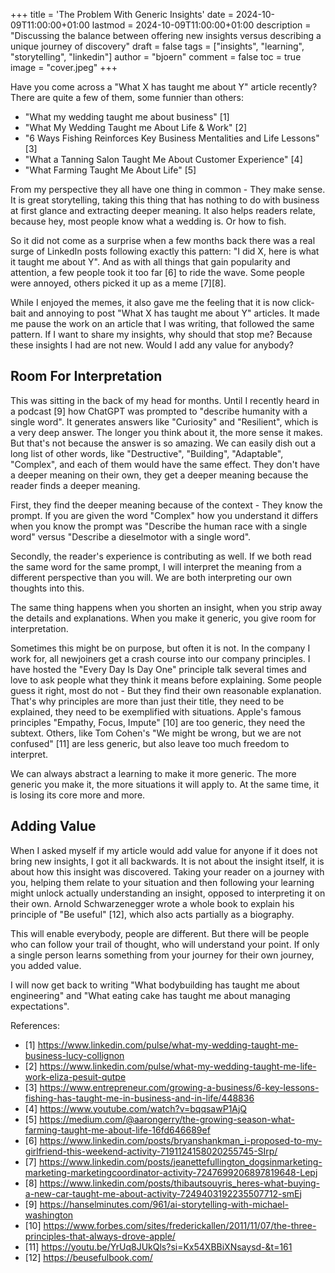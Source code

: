+++
title = 'The Problem With Generic Insights'
date = 2024-10-09T11:00:00+01:00
lastmod = 2024-10-09T11:00:00+01:00
description = "Discussing the balance between offering new insights versus describing a unique journey of discovery"
draft = false
tags = ["insights", "learning", "storytelling", "linkedin"]
author = "bjoern"
comment = false
toc = true
image = "cover.jpeg"
+++

Have you come across a "What X has taught me about Y" article recently?
There are quite a few of them, some funnier than others:
- "What my wedding taught me about business" [1]
- "What My Wedding Taught me About Life & Work" [2]
- "6 Ways Fishing Reinforces Key Business Mentalities and Life Lessons" [3]
- "What a Tanning Salon Taught Me About Customer Experience" [4]
- "What Farming Taught Me About Life" [5]

From my perspective they all have one thing in common - They make sense.
It is great storytelling, taking this thing that has nothing to do with business at first glance and extracting deeper meaning.
It also helps readers relate, because hey, most people know what a wedding is.
Or how to fish.

So it did not come as a surprise when a few months back there was a real surge of LinkedIn posts following exactly this pattern: "I did X, here is what it taught me about Y".
And as with all things that gain popularity and attention, a few people took it too far [6] to ride the wave.
Some people were annoyed, others picked it up as a meme [7][8].

While I enjoyed the memes, it also gave me the feeling that it is now click-bait and annoying to post "What X has taught me about Y" articles.
It made me pause the work on an article that I was writing, that followed the same pattern.
If I want to share my insights, why should that stop me?
Because these insights I had are not new.
Would I add any value for anybody?

## Room For Interpretation

This was sitting in the back of my head for months.
Until I recently heard in a podcast [9] how ChatGPT was prompted to "describe humanity with a single word".
It generates answers like "Curiosity" and "Resilient", which is a very deep answer.
The longer you think about it, the more sense it makes.
But that's not because the answer is so amazing.
We can easily dish out a long list of other words, like "Destructive", "Building", "Adaptable", "Complex", and each of them would have the same effect.
They don't have a deeper meaning on their own, they get a deeper meaning because the reader finds a deeper meaning.

First, they find the deeper meaning because of the context - They know the prompt.
If you are given the word "Complex" how you understand it differs when you know the prompt was "Describe the human race with a single word" versus "Describe a dieselmotor with a single word".

Secondly, the reader's experience is contributing as well.
If we both read the same word for the same prompt, I will interpret the meaning from a different perspective than you will.
We are both interpreting our own thoughts into this.

The same thing happens when you shorten an insight, when you strip away the details and explanations.
When you make it generic, you give room for interpretation.

Sometimes this might be on purpose, but often it is not.
In the company I work for, all newjoiners get a crash course into our company principles.
I have hosted the "Every Day Is Day One" principle talk several times and love to ask people what they think it means before explaining.
Some people guess it right, most do not - But they find their own reasonable explanation.
That's why principles are more than just their title, they need to be explained, they need to be exemplified with situations.
Apple's famous principles "Empathy, Focus, Impute" [10] are too generic, they need the subtext.
Others, like Tom Cohen's "We might be wrong, but we are not confused" [11] are less generic, but also leave too much freedom to interpret.

We can always abstract a learning to make it more generic.
The more generic you make it, the more situations it will apply to.
At the same time, it is losing its core more and more.

## Adding Value

When I asked myself if my article would add value for anyone if it does not bring new insights, I got it all backwards.
It is not about the insight itself, it is about how this insight was discovered.
Taking your reader on a journey with you, helping them relate to your situation and then following your learning might unlock actually understanding an insight, opposed to interpreting it on their own.
Arnold Schwarzenegger wrote a whole book to explain his principle of "Be useful" [12], which also acts partially as a biography.

This will enable everybody, people are different.
But there will be people who can follow your trail of thought, who will understand your point.
If only a single person learns something from your journey for their own journey, you added value.

I will now get back to writing "What bodybuilding has taught me about engineering" and "What eating cake has taught me about managing expectations".

References:
- [1] https://www.linkedin.com/pulse/what-my-wedding-taught-me-business-lucy-collignon
- [2] https://www.linkedin.com/pulse/what-my-wedding-taught-me-life-work-eliza-pesuit-qutpe
- [3] https://www.entrepreneur.com/growing-a-business/6-key-lessons-fishing-has-taught-me-in-business-and-in-life/448836
- [4] https://www.youtube.com/watch?v=bqqsawP1AjQ
- [5] https://medium.com/@aarongerry/the-growing-season-what-farming-taught-me-about-life-16fd646689ef
- [6] https://www.linkedin.com/posts/bryanshankman_i-proposed-to-my-girlfriend-this-weekend-activity-7191124158020255745-SIrp/
- [7] https://www.linkedin.com/posts/jeanettefullington_dogsinmarketing-marketing-marketingcoordinator-activity-7247699206897819648-Lepj
- [8] https://www.linkedin.com/posts/thibautsouyris_heres-what-buying-a-new-car-taught-me-about-activity-7249403192235507712-smEj
- [9] https://hanselminutes.com/961/ai-storytelling-with-michael-washington
- [10] https://www.forbes.com/sites/frederickallen/2011/11/07/the-three-principles-that-always-drove-apple/
- [11] https://youtu.be/YrUq8JUkQls?si=Kx54XBBiXNsaysd-&t=161
- [12] https://beusefulbook.com/
